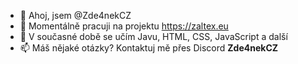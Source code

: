 - 👋 Ahoj, jsem @Zde4nekCZ
- 👀 Momentálně pracuji na projektu https://zaltex.eu
- 🌱 V současné době se učím Javu, HTML, CSS, JavaScript a další
- 📫 Máš nějaké otázky? Kontaktuj mě přes Discord **Zde4nekCZ**
<!---
Zde4nekCZ/Zde4nekCZ is a ✨ special ✨ repository because its `README.md` (this file) appears on your GitHub profile.
You can click the Preview link to take a look at your changes.
--->
